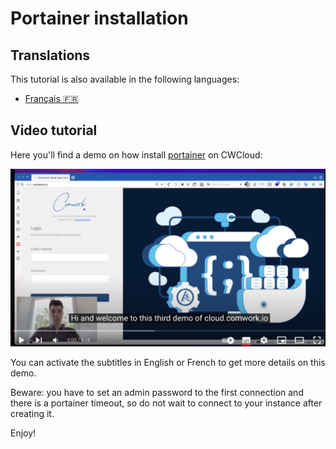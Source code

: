 # Portainer installation

## Translations

This tutorial is also available in the following languages:
* [Français 🇫🇷](../../translations/fr/tutorials/portainer/installation.md)

## Video tutorial

Here you'll find a demo on how install [portainer](../../portainer.md) on CWCloud:

[![portainer_demo](../../img/portainer_demo.png)](https://youtu.be/M29YE3w6NxA)

You can activate the subtitles in English or French to get more details on this demo.

Beware: you have to set an admin password to the first connection and there is a portainer timeout, so do not wait to connect to your instance after creating it.

Enjoy!

